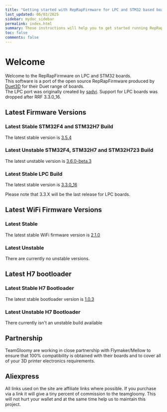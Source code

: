 ```yaml
---
title: "Getting started with RepRapFirmware for LPC and STM32 based boards"
last_updated: 06/03/2025
sidebar: mydoc_sidebar
permalink: index.html
summary: These instructions will help you to get started running RepRapFirmware on your LPC or STM32 based 3D printer board
toc: false
comments: false
---
```


# Welcome

Welcome to the RepRapFirmware on LPC and STM32 boards.  
This software is a port of the open source RepRapFirmware produced by [Duet3D](http://www.duet3d.com) for their Duet range of boards.  
The LPC port was originally created by [sadvi](https://github.com/sdavi). Support for LPC boards was dropped after RRF 3.3.0_16.  

## Latest Firmware Versions

### Latest Stable STM32F4 and STM32H7 Build

The latest stable version is [3.5.4](https://github.com/gloomyandy/RepRapFirmware/releases/tag/3.5.4)

### Latest Unstable STM32F4, STM32H7 and STM32H723 Build

The latest unstable version is [3.6.0-beta.3](https://github.com/gloomyandy/RepRapFirmware/releases/tag/v3.6.0-beta.4)

### Latest Stable LPC Build

The latest stable version is [3.3.0_16](https://github.com/gloomyandy/RepRapFirmware/releases/tag/v3.3.0_16)

Please note that 3.3.X will be the last release for LPC boards.

## Latest WiFi Firmware Versions

### Latest Stable

The latest stable WiFi firmware version is [2.1.0](https://github.com/gloomyandy/RepRapFirmware/releases/tag/3.5.4)

### Latest Unstable

There are currently no unstable versions.  

## Latest H7 bootloader

### Latest Stable H7 Bootloader

The latest stable bootloader version is [1.0.3](https://github.com/gloomyandy/IAP/releases/tag/IAP_1.0.3)

### Latest Unstable H7 Bootloader

There currently isn't an unstable build available

## Partnership

TeamGloomy are working in close partnership with Flymaker/Mellow to ensure that 100% compatibility is obtained with their boards and to cover all of your 3D printer electronics requirements.  

## Aliexpress

All links used on the site are affiliate links where possible. If you purchase via a link it will give a tiny percent of commission to the teamgloomy. This will not hurt your wallet and at the same time help us to maintain this project.
